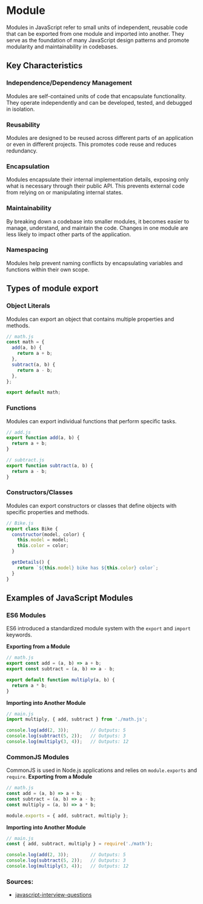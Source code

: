 # Module
Modules in JavaScript refer to small units of independent, reusable code that can be exported from one module and imported into another. They serve as the foundation of many JavaScript design patterns and promote modularity and maintainability in codebases.

## Key Characteristics
### Independence/Dependency Management
Modules are self-contained units of code that encapsulate functionality. They operate independently and can be developed, tested, and debugged in isolation.

### Reusability
Modules are designed to be reused across different parts of an application or even in different projects. This promotes code reuse and reduces redundancy.

### Encapsulation
Modules encapsulate their internal implementation details, exposing only what is necessary through their public API. This prevents external code from relying on or manipulating internal states.

### Maintainability
By breaking down a codebase into smaller modules, it becomes easier to manage, understand, and maintain the code. Changes in one module are less likely to impact other parts of the application.

### Namespacing
Modules help prevent naming conflicts by encapsulating variables and functions within their own scope.


## Types of module export
### Object Literals
Modules can export an object that contains multiple properties and methods.
```js
// math.js
const math = {
  add(a, b) {
    return a + b;
  },
  subtract(a, b) {
    return a - b;
  },
};

export default math;
```

### Functions
Modules can export individual functions that perform specific tasks.
```js
// add.js
export function add(a, b) {
  return a + b;
}

// subtract.js
export function subtract(a, b) {
  return a - b;
}
```

### Constructors/Classes
Modules can export constructors or classes that define objects with specific properties and methods.
```js
// Bike.js
export class Bike {
  constructor(model, color) {
    this.model = model;
    this.color = color;
  }

  getDetails() {
    return `${this.model} bike has ${this.color} color`;
  }
}
```

## Examples of JavaScript Modules
### ES6 Modules
ES6 introduced a standardized module system with the `export` and `import` keywords.

**Exporting from a Module**
```js
// math.js
export const add = (a, b) => a + b;
export const subtract = (a, b) => a - b;

export default function multiply(a, b) {
  return a * b;
}
```
**Importing into Another Module**
```js
// main.js
import multiply, { add, subtract } from './math.js';

console.log(add(2, 3));        // Outputs: 5
console.log(subtract(5, 2));   // Outputs: 3
console.log(multiply(3, 4));   // Outputs: 12
```

### CommonJS Modules
CommonJS is used in Node.js applications and relies on `module.exports` and `require`.
**Exporting from a Module**
```js
// math.js
const add = (a, b) => a + b;
const subtract = (a, b) => a - b;
const multiply = (a, b) => a * b;

module.exports = { add, subtract, multiply };
```
**Importing into Another Module**
```js
// main.js
const { add, subtract, multiply } = require('./math');

console.log(add(2, 3));        // Outputs: 5
console.log(subtract(5, 2));   // Outputs: 3
console.log(multiply(3, 4));   // Outputs: 12
```

### Sources:
* [javascript-interview-questions](https://github.com/sudheerj/javascript-interview-questions)